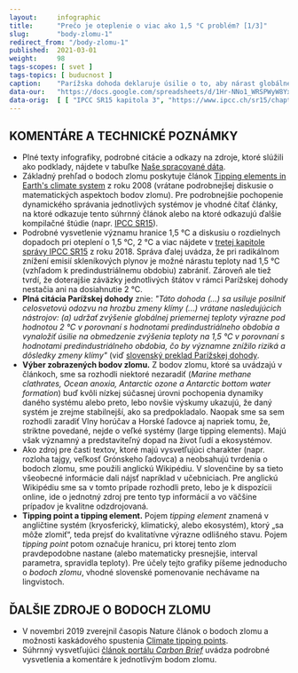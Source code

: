 ```yaml
---
layout:     infographic
title:      "Prečo je oteplenie o viac ako 1,5 °C problém? [1/3]"
slug:       "body-zlomu-1"
redirect_from: "/body-zlomu-1"
published:  2021-03-01
weight:     98
tags-scopes: [ svet ]
tags-topics: [ buducnost ]
caption:    "Parížska dohoda deklaruje úsilie o to, aby nárast globálnej priemernej teploty výrazne neprekročil hranicu 1,5 °C. Jedným z hlavných dôvodov pre stanovenie tejto hranice je riziko prekročenia tzv. bodov zlomu (tipping points). Pri oteplení nad 2 °C sa blížime k pravdepodobným bodom zlomu mnohých veľkých planetárnych systémov."
data-our:   "https://docs.google.com/spreadsheets/d/1Hr-NNo1_WRSPWyW8YxP14WfqgOjk2xxrFsCh6enMDKI/edit#gid=2029240771"
data-orig:	[ [ "IPCC SR15 kapitola 3", "https://www.ipcc.ch/sr15/chapter/chapter-3" ] ]
---
```


## KOMENTÁRE A TECHNICKÉ POZNÁMKY

* Plné texty infografiky, podrobné citácie a odkazy na zdroje, ktoré slúžili ako podklady, nájdete v tabuľke  [Naše spracované dáta](https://docs.google.com/spreadsheets/d/1Hr-NNo1_WRSPWyW8YxP14WfqgOjk2xxrFsCh6enMDKI/edit?usp=sharing).
* Základný prehľad o bodoch zlomu poskytuje článok [Tipping elements in Earth's climate system](https://www.pnas.org/content/105/6/1786) z roku 2008 (vrátane podrobnejšej diskusie o matematických aspektoch bodov zlomu). Pre podrobnejšie pochopenie dynamického správania jednotlivých systémov je vhodné čítať články, na ktoré odkazuje tento súhrnný článok alebo na ktoré odkazujú ďalšie kompilačné štúdie (napr. [IPCC SR15](https://www.ipcc.ch/sr15/chapter/chapter-3/)).
* Podrobné vysvetlenie významu hranice 1,5 °C a diskusiu o rozdielnych dopadoch pri oteplení o 1,5 °C, 2 °C a viac nájdete v [tretej kapitole správy IPCC SR15](https://www.ipcc.ch/sr15/chapter/chapter-3/) z roku 2018. Správa ďalej uvádza, že pri radikálnom znížení emisií skleníkových plynov je možné nárastu teploty nad 1,5 °C (vzhľadom k predindustriálnemu obdobiu) zabrániť. Zároveň ale tiež tvrdí, že doterajšie záväzky jednotlivých štátov v rámci Parížskej dohody nestačia ani na dosiahnutie 2 °C.
* __Plná citácia Parížskej dohody__ znie: _"Táto dohoda (...) sa usiluje posilniť celosvetovú odozvu na hrozbu zmeny klímy (...) vrátane nasledujúcich nástrojov: (a) udržať zvýšenie globálnej priemernej teploty výrazne pod hodnotou 2 °C v porovnaní s hodnotami predindustriálneho obdobia a vynaložiť úsilie na obmedzenie zvýšenia teploty na 1,5 °C v porovnaní s hodnotami predindustriálneho obdobia, čo by významne znížilo riziká a dôsledky zmeny klímy"_ (viď [slovenský preklad Parížskej dohody](https://www.minzp.sk/files/oblasti/politika-zmeny-klimy/paris-agreement_sk_final.pdf).
* __Výber zobrazených bodov zlomu.__ Z bodov zlomu, ktoré sa uvádzajú v článkoch, sme sa rozhodli niektoré nezaradiť (*Marine methane clathrates, Ocean anoxia, Antarctic ozone a Antarctic bottom water formation*) buď kvôli nízkej súčasnej úrovni pochopenia dynamiky daného systému alebo preto, lebo novšie výskumy ukazujú, že daný systém je zrejme stabilnejší, ako sa predpokladalo. Naopak sme sa sem rozhodli zaradiť Vlny horúčav a Horské ľadovce aj napriek tomu, že, striktne povedané, nejde o veľké systémy (large tipping elements). Majú však významný a predstaviteľný dopad na život ľudí a ekosystémov.
* Ako zdroj pre časti textov, ktoré majú vysvetľujúci charakter (napr. rozloha tajgy, veľkosť Grónskeho ľadovca) a neobsahujú tvrdenia o bodoch zlomu, sme použili anglickú Wikipédiu. V slovenčine by sa tieto všeobecné informácie dali nájsť napríklad v učebniciach. Pre anglickú Wikipédiu sme sa v tomto prípade rozhodli preto, lebo je k dispozícii online, ide o jednotný zdroj pre tento typ informácií a vo väčšine prípadov je kvalitne odzdrojovaná.
* __Tipping point a tipping element.__ Pojem *tipping element* znamená v angličtine systém (kryosferický, klimatický, alebo ekosystém), ktorý „sa môže zlomiť“, teda prejsť do kvalitatívne výrazne odlišného stavu. Pojem *tipping point* potom označuje hranicu, pri ktorej tento zlom pravdepodobne nastane (alebo matematicky presnejšie, interval parametra, spravidla teploty). Pre účely tejto grafiky píšeme jednoducho o *bodoch zlomu*, vhodné slovenské pomenovanie nechávame na lingvistoch.

## ĎALŠIE ZDROJE O BODOCH ZLOMU

* V novembri 2019 zverejnil časopis Nature článok o bodoch zlomu a možnosti kaskádového spustenia [Climate tipping points](https://www.nature.com/articles/d41586-019-03595-0).
* Súhrnný vysvetľujúci [článok portálu _Carbon Brief_](https://www.carbonbrief.org/explainer-nine-tipping-points-that-could-be-triggered-by-climate-change) uvádza podrobné vysvetlenia a komentáre k jednotlivým bodom zlomu.
